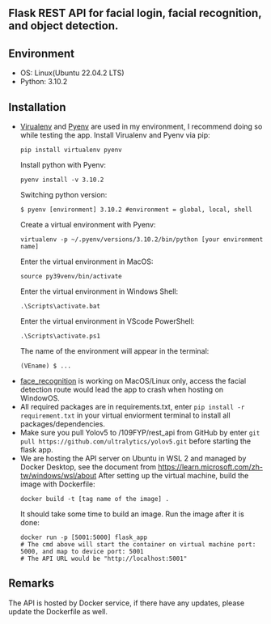## Flask REST API for facial login, facial recognition, and object detection.
## Environment
* OS: Linux(Ubuntu 22.04.2 LTS)
* Python: 3.10.2
## Installation
* [Virualenv](https://pypi.org/project/virtualenv/) and [Pyenv](https://pypi.org/project/pyenv/) are used in my environment, I recommend doing so while testing the app.
  Install Virualenv and Pyenv via pip:  
  ```
  pip install virtualenv pyenv
  ```  
  Install python with Pyenv:  
  ```
  pyenv install -v 3.10.2
  ```  
  Switching python version:  
  ```
  $ pyenv [environment] 3.10.2 #environment = global, local, shell
  ```  
  Create a virtual environment with Pyenv:  
  ```
  virtualenv -p ~/.pyenv/versions/3.10.2/bin/python [your environment name]
  ```  
  Enter the virtual environment in MacOS:  
  ```
  source py39venv/bin/activate
  ```  
  Enter the virtual environment in Windows Shell:  
  ```
  .\Scripts\activate.bat
  ```  
  Enter the virtual environment in VScode PowerShell:  
  ```
  .\Scripts\activate.ps1
  ```  
  The name of the environment will appear in the terminal:  
  ```
  (VEname) $ ...
  ```  
* [face_recognition](https://github.com/ageitgey/face_recognition) is working on MacOS/Linux only, access the facial detection route would lead the app to crash when hosting on WindowOS.
* All required packages are in requirements.txt, enter `pip install -r requirement.txt` in your virtual enviorment terminal to install all packages/dependencies.
* Make sure you pull Yolov5 to /109FYP/rest_api from GitHub by enter `git pull https://github.com/ultralytics/yolov5.git` before starting the flask app.
* We are hosting the API server on Ubuntu in WSL 2 and managed by Docker Desktop, see the document from https://learn.microsoft.com/zh-tw/windows/wsl/about
  After setting up the virtual machine, build the image with Dockerfile:  
  ```
  docker build -t [tag name of the image] .
  ```  
  It should take some time to build an image. Run the image after it is done:  
  ```
  docker run -p [5001:5000] flask_app
  # The cmd above will start the container on virtual machine port: 5000, and map to device port: 5001
  # The API URL would be "http://localhost:5001"
  ```
## Remarks
The API is hosted by Docker service, if there have any updates, please update the Dockerfile as well.
